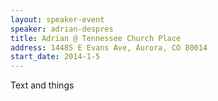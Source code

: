 ```yaml
---
layout: speaker-event
speaker: adrian-despres
title: Adrian @ Tennessee Church Place
address: 14485 E Evans Ave, Aurora, CO 80014
start_date: 2014-1-5
---
```

Text and things
